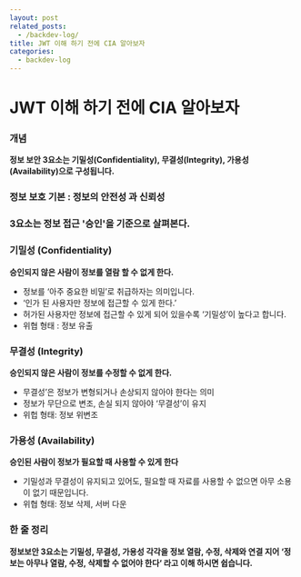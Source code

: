 ```yaml
---
layout: post
related_posts:
  - /backdev-log/
title: JWT 이해 하기 전에 CIA 알아보자 
categories: 
  - backdev-log
---
```

# JWT 이해 하기 전에 CIA 알아보자 

### 개념

**정보 보안 3요소는 기밀성(Confidentiality), 무결성(Integrity), 가용성(Availability)으로 구성됩니다.**
 
 ### 정보 보호 기본 : 정보의 안전성 과 신뢰성

 ### 3요소는 정보 접근 '승인'을 기준으로 살펴본다. 

 ### 기밀성 (Confidentiality)  

 **승인되지 않은 사람이 정보를 열람 할 수 없게 한다.**
 * 정보를 ‘아주 중요한 비밀’로 취급하자는 의미입니다. 
 * ‘인가 된 사용자만 정보에 접근할 수 있게 한다.’
 * 허가된 사용자만 정보에 접근할 수 있게 되어 있을수록 ‘기밀성’이 높다고 합니다.
 * 위협 형태 : 정보 유출

### 무결성 (Integrity)

**승인되지 않은 사람이 정보를 수정할 수 없게 한다.**
* 무결성’은 정보가 변형되거나 손상되지 않아야 한다는 의미
* 정보가 무단으로 변조, 손실 되지 않아야 ‘무결성’이 유지
* 위헙 형태: 정보 위변조

### 가용성 (Availability)
**승인된 사람이 정보가 필요할 때 사용할 수 있게 한다**
* 기밀성과 무결성이 유지되고 있어도, 필요할 때 자료를 사용할 수 없으면 아무 소용이 없기 때문입니다.
* 위협 형태: 정보 삭제, 서버 다운

### 한 줄 정리

**정보보안 3요소는 기밀성, 무결성, 가용성 각각을 정보 열람, 수정, 삭제와 연결 지어 ‘정보는 아무나 열람, 수정, 삭제할 수 없어야 한다‘ 라고 이해 하시면 쉽습니다.**

